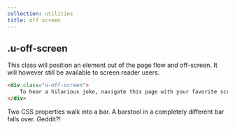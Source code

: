 ```yaml
---
collection: utilities
title: off screen
---
```


## .u-off-screen

This class will position an element out of the page flow and off-screen. It will however still be available to screen reader users.

```html
<div class="u-off-screen">
    To hear a hilarious joke, navigate this page with your favorite screen reader. ;)
</div>
```

<div class="u-off-screen">
    Two CSS properties walk into a bar. A barstool in a completely different bar falls over. Geddit?!
</div>
